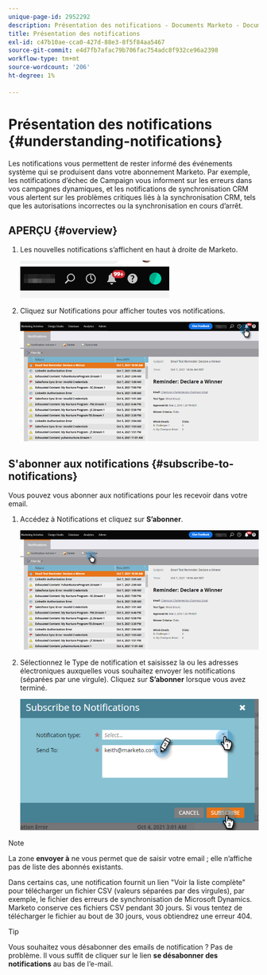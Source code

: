 ```yaml
---
unique-page-id: 2952292
description: Présentation des notifications - Documents Marketo - Documentation du produit
title: Présentation des notifications
exl-id: c47b10ae-cca0-427d-88e3-8f5f84aa5467
source-git-commit: e4d7fb7afac79b706fac754adc8f932ce96a2398
workflow-type: tm+mt
source-wordcount: '206'
ht-degree: 1%

---
```


# Présentation des notifications {#understanding-notifications}

Les notifications vous permettent de rester informé des événements système qui se produisent dans votre abonnement Marketo. Par exemple, les notifications d’échec de Campaign vous informent sur les erreurs dans vos campagnes dynamiques, et les notifications de synchronisation CRM vous alertent sur les problèmes critiques liés à la synchronisation CRM, tels que les autorisations incorrectes ou la synchronisation en cours d’arrêt.

## APERÇU {#overview}

1. Les nouvelles notifications s’affichent en haut à droite de Marketo.

   ![](assets/understanding-notifications-1.png)

1. Cliquez sur Notifications pour afficher toutes vos notifications.

   ![](assets/understanding-notifications-2.png)

## S&#39;abonner aux notifications {#subscribe-to-notifications}

Vous pouvez vous abonner aux notifications pour les recevoir dans votre email.

1. Accédez à Notifications et cliquez sur **S’abonner**.

   ![](assets/understanding-notifications-3.png)

1. Sélectionnez le Type de notification et saisissez la ou les adresses électroniques auxquelles vous souhaitez envoyer les notifications (séparées par une virgule). Cliquez sur **S’abonner** lorsque vous avez terminé.

   ![](assets/understanding-notifications-4.png)

>[!NOTE]
>
>La zone **envoyer à** ne vous permet que de saisir votre email ; elle n’affiche pas de liste des abonnés existants.

Dans certains cas, une notification fournit un lien &quot;Voir la liste complète&quot; pour télécharger un fichier CSV (valeurs séparées par des virgules), par exemple, le fichier des erreurs de synchronisation de Microsoft Dynamics. Marketo conserve ces fichiers CSV pendant 30 jours. Si vous tentez de télécharger le fichier au bout de 30 jours, vous obtiendrez une erreur 404.

>[!TIP]
>
>Vous souhaitez vous désabonner des emails de notification ? Pas de problème. Il vous suffit de cliquer sur le lien **se désabonner des notifications** au bas de l’e-mail.
